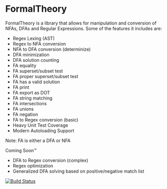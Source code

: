 # FormalTheory

FormalTheory is a library that allows for manipulation and conversion of NFAs, DFAs and Regular Expressions. Some of the features it includes are:

 - Regex Lexing (AST)
 - Regex to NFA conversion
 - NFA to DFA conversion (determinize)
 - DFA minimization
 - DFA solution counting
 - FA equality
 - FA superset/subset test
 - FA proper superset/subset test
 - FA has a valid solution
 - FA print
 - FA export as DOT
 - FA string matching
 - FA intersections
 - FA unions
 - FA negation
 - FA to Regex conversion (basic)
 - Heavy Unit Test Coverage
 - Modern Autoloading Support

Note: FA is either a DFA or NFA

Coming Soon™

 - DFA to Regex conversion (complex)
 - Regex optimization
 - Generalized DFA solving based on positive/negative match list

[![Build Status](https://secure.travis-ci.org/KendallHopkins/FormalTheory.png?branch=master)](http://travis-ci.org/KendallHopkins/FormalTheory)